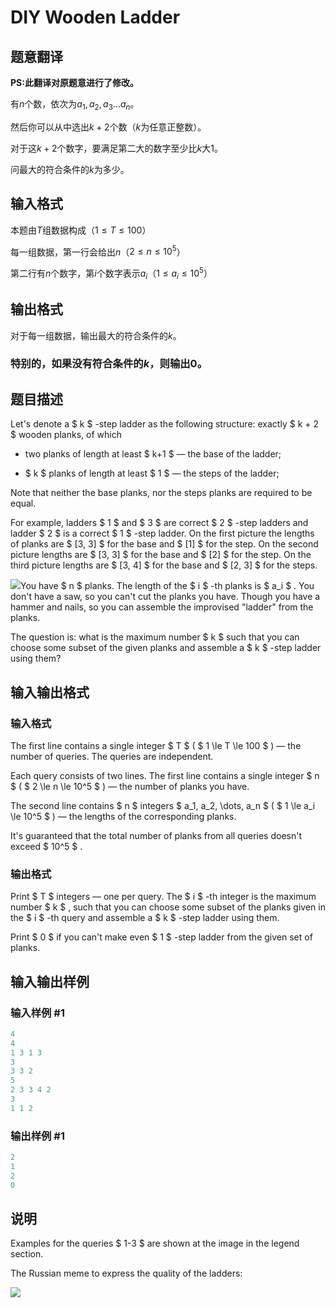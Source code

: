 # DIY Wooden Ladder

## 题意翻译

**PS:此翻译对原题意进行了修改。**

有$n$个数，依次为$a_1,a_2,a_3...a_n$。

然后你可以从中选出$k+2$个数（$k$为任意正整数）。

对于这$k+2$个数字，要满足第二大的数字至少比$k$大$1$。

问最大的符合条件的$k$为多少。

## 输入格式

本题由$T$组数据构成（$1 \le T \le 100$）

每一组数据，第一行会给出$n$（$2 \le n \le 10^5$）

第二行有$n$个数字，第$i$个数字表示$a_i$（$1 \le a_i \le 10^5$）

## 输出格式

对于每一组数据，输出最大的符合条件的$k$。

### 特别的，如果没有符合条件的$k$，则输出$0$。

## 题目描述

Let's denote a $ k $ -step ladder as the following structure: exactly $ k + 2 $ wooden planks, of which

- two planks of length at least $ k+1 $ — the base of the ladder;

- $ k $ planks of length at least $ 1 $ — the steps of the ladder;

Note that neither the base planks, nor the steps planks are required to be equal.

For example, ladders $ 1 $ and $ 3 $ are correct $ 2 $ -step ladders and ladder $ 2 $ is a correct $ 1 $ -step ladder. On the first picture the lengths of planks are $ [3, 3] $ for the base and $ [1] $ for the step. On the second picture lengths are $ [3, 3] $ for the base and $ [2] $ for the step. On the third picture lengths are $ [3, 4] $ for the base and $ [2, 3] $ for the steps.

![](https://cdn.luogu.com.cn/upload/vjudge_pic/CF1197A/92234ef405a5aadbd9756d912f9a1e42b93763ec.png)You have $ n $ planks. The length of the $ i $ -th planks is $ a_i $ . You don't have a saw, so you can't cut the planks you have. Though you have a hammer and nails, so you can assemble the improvised "ladder" from the planks.

The question is: what is the maximum number $ k $ such that you can choose some subset of the given planks and assemble a $ k $ -step ladder using them?

## 输入输出格式

### 输入格式

The first line contains a single integer $ T $ ( $ 1 \le T \le 100 $ ) — the number of queries. The queries are independent.

Each query consists of two lines. The first line contains a single integer $ n $ ( $ 2 \le n \le 10^5 $ ) — the number of planks you have.

The second line contains $ n $ integers $ a_1, a_2, \dots, a_n $ ( $ 1 \le a_i \le 10^5 $ ) — the lengths of the corresponding planks.

It's guaranteed that the total number of planks from all queries doesn't exceed $ 10^5 $ .

### 输出格式

Print $ T $ integers — one per query. The $ i $ -th integer is the maximum number $ k $ , such that you can choose some subset of the planks given in the $ i $ -th query and assemble a $ k $ -step ladder using them.

Print $ 0 $ if you can't make even $ 1 $ -step ladder from the given set of planks.

## 输入输出样例

### 输入样例 #1

```cpp
4
4
1 3 1 3
3
3 3 2
5
2 3 3 4 2
3
1 1 2

```
### 输出样例 #1

```cpp
2
1
2
0

```
## 说明

Examples for the queries $ 1-3 $ are shown at the image in the legend section.

The Russian meme to express the quality of the ladders:

![](https://cdn.luogu.com.cn/upload/vjudge_pic/CF1197A/63d4d1278917dbe08cd6b04f7c03ce32726b7ef9.png)

